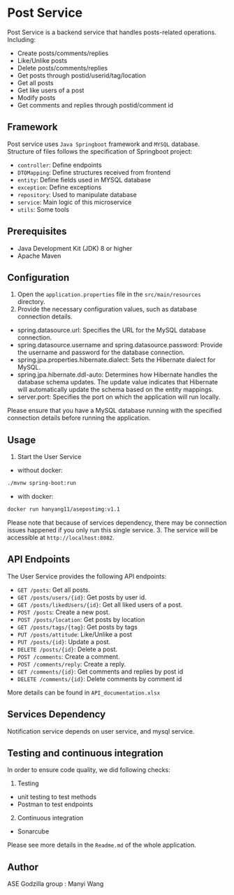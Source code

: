 # Post Service

Post Service is a backend service that handles posts-related operations. 
Including:
- Create posts/comments/replies
- Like/Unlike posts
- Delete posts/comments/replies
- Get posts through postid/userid/tag/location 
- Get all posts
- Get like users of a post
- Modify posts
- Get comments and replies through postid/comment id

## Framework

Post service uses `Java Springboot` framework and `MYSQL` database. Structure of files follows the specification of Springboot project:

- `controller`: Define endpoints
- `DTOMapping`: Define structures received from frontend
- `entity`: Define fields used in MYSQL database
- `exception`: Define exceptions
-  `repository`: Used to manipulate database
- `service`: Main logic of this microservice
- `utils`: Some tools 

## Prerequisites

- Java Development Kit (JDK) 8 or higher
- Apache Maven

## Configuration

1. Open the `application.properties` file in the `src/main/resources` directory.
2. Provide the necessary configuration values, such as database connection details.
-  spring.datasource.url: Specifies the URL for the MySQL database connection.
- spring.datasource.username and spring.datasource.password: Provide the username and password for the database connection.
- spring.jpa.properties.hibernate.dialect: Sets the Hibernate dialect for MySQL.
- spring.jpa.hibernate.ddl-auto: Determines how Hibernate handles the database schema updates. The update value indicates that Hibernate will automatically update the schema based on the entity mappings.
- server.port: Specifies the port on which the application will run locally.

Please ensure that you have a MySQL database running with the specified connection details before running the application.

## Usage

1. Start the User Service
- without docker:

```bash
./mvnw spring-boot:run
```

- with docker:

```bash
docker run hanyang11/asepostimg:v1.1
```
Please note that because of services dependency, there may be connection issues happened if you only run this single service.
3. The service will be accessible at `http://localhost:8082`.

## API Endpoints

The User Service provides the following API endpoints:

- `GET /posts`: Get all posts.
- `GET /posts/users/{id}`: Get posts by user id.
- `GET /posts/likedUsers/{id}`: Get all liked users of a post.
- `POST /posts`: Create a new post.
- `POST /posts/location`: Get posts by location
- `GET /posts/tags/{tag}`: Get posts by tags
- `PUT /posts/attitude`: Like/Unlike a post
- `PUT /posts/{id}`: Update a post.
- `DELETE /posts/{id}`: Delete a post.
- `POST /comments`: Create a comment.
- `POST /comments/reply`: Create a reply.
- `GET /comments/{id}`: Get comments and replies by post id
- `DELETE /comments/{id}`: Delete comments by comment id

More details can be found in `API_documentation.xlsx`

## Services Dependency

Notification service depends on user service, and mysql service.

## Testing and continuous integration
In order to ensure code quality, we did following checks:

1. Testing

- unit testing to test methods
- Postman to test endpoints

2. Continuous integration
- Sonarcube

Please see more details in the `Readme.md` of the whole application.

## Author

ASE Godzilla group : Manyi Wang
